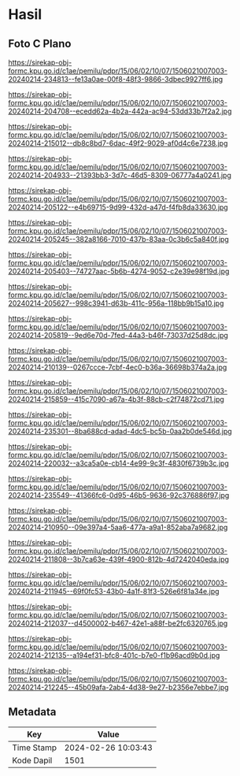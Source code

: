 # Hasil

## Foto C Plano

https://sirekap-obj-formc.kpu.go.id/c1ae/pemilu/pdpr/15/06/02/10/07/1506021007003-20240214-234813--fe13a0ae-00f8-48f3-9866-3dbec9927ff6.jpg

https://sirekap-obj-formc.kpu.go.id/c1ae/pemilu/pdpr/15/06/02/10/07/1506021007003-20240214-204708--ecedd62a-4b2a-442a-ac94-53dd33b7f2a2.jpg

https://sirekap-obj-formc.kpu.go.id/c1ae/pemilu/pdpr/15/06/02/10/07/1506021007003-20240214-215012--db8c8bd7-6dac-49f2-9029-af0d4c6e7238.jpg

https://sirekap-obj-formc.kpu.go.id/c1ae/pemilu/pdpr/15/06/02/10/07/1506021007003-20240214-204933--21393bb3-3d7c-46d5-8309-06777a4a0241.jpg

https://sirekap-obj-formc.kpu.go.id/c1ae/pemilu/pdpr/15/06/02/10/07/1506021007003-20240214-205122--e4b69715-9d99-432d-a47d-f4fb8da33630.jpg

https://sirekap-obj-formc.kpu.go.id/c1ae/pemilu/pdpr/15/06/02/10/07/1506021007003-20240214-205245--382a8166-7010-437b-83aa-0c3b6c5a840f.jpg

https://sirekap-obj-formc.kpu.go.id/c1ae/pemilu/pdpr/15/06/02/10/07/1506021007003-20240214-205403--74727aac-5b6b-4274-9052-c2e39e98f19d.jpg

https://sirekap-obj-formc.kpu.go.id/c1ae/pemilu/pdpr/15/06/02/10/07/1506021007003-20240214-205627--998c3941-d63b-411c-956a-118bb9b15a10.jpg

https://sirekap-obj-formc.kpu.go.id/c1ae/pemilu/pdpr/15/06/02/10/07/1506021007003-20240214-205819--9ed6e70d-7fed-44a3-b46f-73037d25d8dc.jpg

https://sirekap-obj-formc.kpu.go.id/c1ae/pemilu/pdpr/15/06/02/10/07/1506021007003-20240214-210139--0267ccce-7cbf-4ec0-b36a-36698b374a2a.jpg

https://sirekap-obj-formc.kpu.go.id/c1ae/pemilu/pdpr/15/06/02/10/07/1506021007003-20240214-215859--415c7090-a67a-4b3f-88cb-c2f74872cd71.jpg

https://sirekap-obj-formc.kpu.go.id/c1ae/pemilu/pdpr/15/06/02/10/07/1506021007003-20240214-235301--8ba688cd-adad-4dc5-bc5b-0aa2b0de546d.jpg

https://sirekap-obj-formc.kpu.go.id/c1ae/pemilu/pdpr/15/06/02/10/07/1506021007003-20240214-220032--a3ca5a0e-cb14-4e99-9c3f-4830f6739b3c.jpg

https://sirekap-obj-formc.kpu.go.id/c1ae/pemilu/pdpr/15/06/02/10/07/1506021007003-20240214-235549--41366fc6-0d95-46b5-9636-92c376886f97.jpg

https://sirekap-obj-formc.kpu.go.id/c1ae/pemilu/pdpr/15/06/02/10/07/1506021007003-20240214-210950--09e397a4-5aa6-477a-a9a1-852aba7a9682.jpg

https://sirekap-obj-formc.kpu.go.id/c1ae/pemilu/pdpr/15/06/02/10/07/1506021007003-20240214-211808--3b7ca63e-439f-4900-812b-4d7242040eda.jpg

https://sirekap-obj-formc.kpu.go.id/c1ae/pemilu/pdpr/15/06/02/10/07/1506021007003-20240214-211945--69f0fc53-43b0-4a1f-81f3-526e6f81a34e.jpg

https://sirekap-obj-formc.kpu.go.id/c1ae/pemilu/pdpr/15/06/02/10/07/1506021007003-20240214-212037--d4500002-b467-42e1-a88f-be2fc6320765.jpg

https://sirekap-obj-formc.kpu.go.id/c1ae/pemilu/pdpr/15/06/02/10/07/1506021007003-20240214-212135--a194ef31-bfc8-401c-b7e0-f1b96acd9b0d.jpg

https://sirekap-obj-formc.kpu.go.id/c1ae/pemilu/pdpr/15/06/02/10/07/1506021007003-20240214-212245--45b09afa-2ab4-4d38-9e27-b2356e7ebbe7.jpg


## Metadata

| Key        | Value               |
| ---------- | ------------------- |
| Time Stamp | 2024-02-26 10:03:43 |
| Kode Dapil | 1501                |




